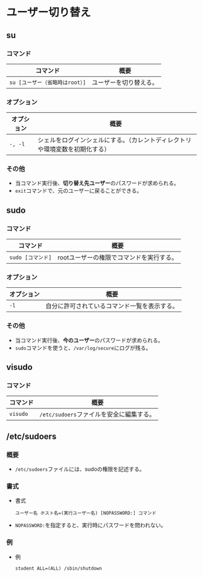 # ユーザー切り替え

## su

### コマンド

| コマンド                        | 概要                   |
| ------------------------------- | ---------------------- |
| `su [ユーザー（省略時はroot）]` | ユーザーを切り替える。 |

### オプション

| オプション | 概要                                                         |
| ---------- | ------------------------------------------------------------ |
| `-, -l`    | シェルをログインシェルにする。（カレントディレクトリや環境変数を初期化する） |

### その他

- 当コマンド実行後、**切り替え先ユーザー**のパスワードが求められる。
- `exit`コマンドで、元のユーザーに戻ることができる。

## sudo

### コマンド

| コマンド          | 概要                                     |
| ----------------- | ---------------------------------------- |
| `sudo [コマンド]` | rootユーザーの権限でコマンドを実行する。 |

### オプション

| オプション | 概要                                         |
| ---------- | -------------------------------------------- |
| `-l`       | 自分に許可されているコマンド一覧を表示する。 |

### その他

- 当コマンド実行後、**今のユーザー**のパスワードが求められる。
- `sudo`コマンドを使うと、`/var/log/secure`にログが残る。

## visudo

### コマンド

| コマンド | 概要                                     |
| -------- | ---------------------------------------- |
| `visudo` | `/etc/sudoers`ファイルを安全に編集する。 |

## /etc/sudoers

### 概要

- `/etc/sudoers`ファイルには、sudoの権限を記述する。

### 書式

- 書式

  ```text
  ユーザー名 ホスト名=(実行ユーザー名) [NOPASSWORD:] コマンド
  ```

- `NOPASSWORD:`を指定すると、実行時にパスワードを問われない。

### 例

- 例

  ```text
  student ALL=(ALL) /sbin/shutdown
  ```
